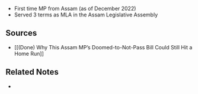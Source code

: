 - First time MP from Assam (as of December 2022)
- Served 3 terms as MLA in the Assam Legislative Assembly

## Sources
- [[(Done) Why This Assam MP’s Doomed-to-Not-Pass Bill Could Still Hit a Home Run]]

## Related Notes
- 